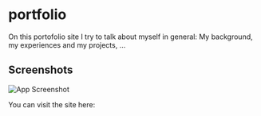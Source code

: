 # portfolio
On this portofolio site I try to talk about myself in general: My background, my experiences and my projects, ...

## Screenshots

![App Screenshot](screenshot.png)

You can visit the site here:
